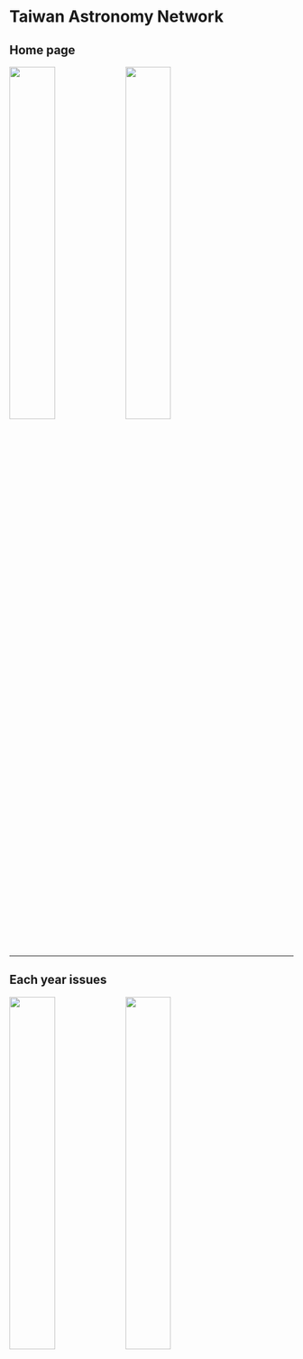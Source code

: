 # Taiwan Astronomy Network

## Home page

<span>
  <img src="https://i.imgur.com/ZUBCTtm.jpg" width="40%" />
  <img src="https://i.imgur.com/R1uena2.jpg" width="40%"/>
<span>
  
---
  
## Each year issues
  
<span>
  <img src="https://i.imgur.com/WHU6mHI.jpg" width="40%" />
  <img src="https://i.imgur.com/7bVemQK.jpg" width="40%" />
<span>
